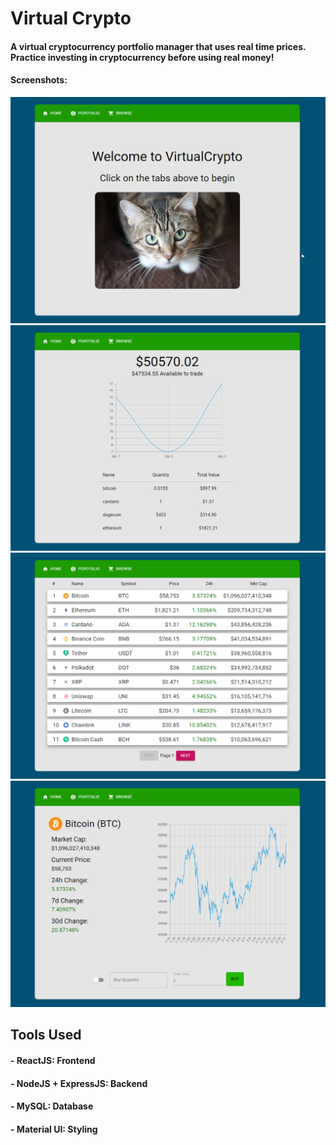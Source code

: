 # Virtual Crypto

#### A virtual cryptocurrency portfolio manager that uses real time prices. Practice investing in cryptocurrency before using real money!

#### Screenshots:

![Alt text](screenshots/1.PNG)
![Alt text](screenshots/2.PNG)
![Alt text](screenshots/3.PNG)
![Alt text](screenshots/4.PNG)

## Tools Used
#### - ReactJS: Frontend
#### - NodeJS + ExpressJS: Backend
#### - MySQL: Database
#### - Material UI: Styling
